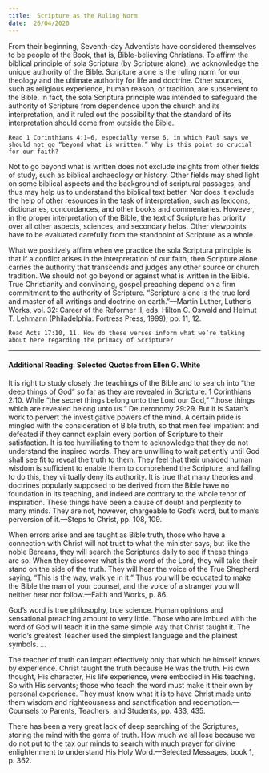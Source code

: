 ```yaml
---
title:  Scripture as the Ruling Norm
date:  26/04/2020
---
```


From their beginning, Seventh-day Adventists have considered themselves to be people of the Book, that is, Bible-believing Christians. To affirm the biblical principle of sola Scriptura (by Scripture alone), we acknowledge the unique authority of the Bible. Scripture alone is the ruling norm for our theology and the ultimate authority for life and doctrine. Other sources, such as religious experience, human reason, or tradition, are subservient to the Bible. In fact, the sola Scriptura principle was intended to safeguard the authority of Scripture from dependence upon the church and its interpretation, and it ruled out the possibility that the standard of its interpretation should come from outside the Bible.

`Read 1 Corinthians 4:1–6, especially verse 6, in which Paul says we should not go “beyond what is written.” Why is this point so crucial for our faith?`

Not to go beyond what is written does not exclude insights from other fields of study, such as biblical archaeology or history. Other fields may shed light on some biblical aspects and the background of scriptural passages, and thus may help us to understand the biblical text better. Nor does it exclude the help of other resources in the task of interpretation, such as lexicons, dictionaries, concordances, and other books and commentaries. However, in the proper interpretation of the Bible, the text of Scripture has priority over all other aspects, sciences, and secondary helps. Other viewpoints have to be evaluated carefully from the standpoint of Scripture as a whole.

What we positively affirm when we practice the sola Scriptura principle is that if a conflict arises in the interpretation of our faith, then Scripture alone carries the authority that transcends and judges any other source or church tradition. We should not go beyond or against what is written in the Bible. True Christianity and convincing, gospel preaching depend on a firm commitment to the authority of Scripture. “Scripture alone is the true lord and master of all writings and doctrine on earth.”—Martin Luther, Luther’s Works, vol. 32: Career of the Reformer II, eds. Hilton C. Oswald and Helmut T. Lehmann (Philadelphia: Fortress Press, 1999), pp. 11, 12.

`Read Acts 17:10, 11. How do these verses inform what we’re talking about here regarding the primacy of Scripture?`

---

#### Additional Reading: Selected Quotes from Ellen G. White

It is right to study closely the teachings of the Bible and to search into “the deep things of God” so far as they are revealed in Scripture. 1 Corinthians 2:10. While “the secret things belong unto the Lord our God,” “those things which are revealed belong unto us.” Deuteronomy 29:29. But it is Satan’s work to pervert the investigative powers of the mind. A certain pride is mingled with the consideration of Bible truth, so that men feel impatient and defeated if they cannot explain every portion of Scripture to their satisfaction. It is too humiliating to them to acknowledge that they do not understand the inspired words. They are unwilling to wait patiently until God shall see fit to reveal the truth to them. They feel that their unaided human wisdom is sufficient to enable them to comprehend the Scripture, and failing to do this, they virtually deny its authority. It is true that many theories and doctrines popularly supposed to be derived from the Bible have no foundation in its teaching, and indeed are contrary to the whole tenor of inspiration. These things have been a cause of doubt and perplexity to many minds. They are not, however, chargeable to God’s word, but to man’s perversion of it.—Steps to Christ, pp. 108, 109.

When errors arise and are taught as Bible truth, those who have a connection with Christ will not trust to what the minister says, but like the noble Bereans, they will search the Scriptures daily to see if these things are so. When they discover what is the word of the Lord, they will take their stand on the side of the truth. They will hear the voice of the True Shepherd saying, “This is the way, walk ye in it.” Thus you will be educated to make the Bible the man of your counsel, and the voice of a stranger you will neither hear nor follow.—Faith and Works, p. 86.

God’s word is true philosophy, true science. Human opinions and sensational preaching amount to very little. Those who are imbued with the word of God will teach it in the same simple way that Christ taught it. The world’s greatest Teacher used the simplest language and the plainest symbols. …

The teacher of truth can impart effectively only that which he himself knows by experience. Christ taught the truth because He was the truth. His own thought, His character, His life experience, were embodied in His teaching. So with His servants; those who teach the word must make it their own by personal experience. They must know what it is to have Christ made unto them wisdom and righteousness and sanctification and redemption.—Counsels to Parents, Teachers, and Students, pp. 433, 435.

There has been a very great lack of deep searching of the Scriptures, storing the mind with the gems of truth. How much we all lose because we do not put to the tax our minds to search with much prayer for divine enlightenment to understand His Holy Word.—Selected Messages, book 1, p. 362.